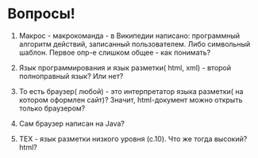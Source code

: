 # Вопросы!

1) Макрос - макрокоманда - в Википедии написано:  программный алгоритм действий, записанный пользователем.
Либо символьный шаблон.
Первое опр-е слишком общее - как понимать?

2) Язык программирования и язык разметки( html, xml) - второй полноправный язык? Или нет?

3) То есть браузер( любой) - это интерпретатор языка разметки( на котором оформлен сайт)?
Значит, html-документ можно открыть только браузером?

4) Сам браузер написан на Java? 

5) TEX - язык разметки низкого уровня (с.10). Что же тогда высокий?html?

